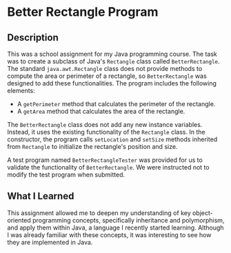 # Better Rectangle Program

## Description
This was a school assignment for my Java programming course. The task was to create a subclass of Java's `Rectangle` class called `BetterRectangle`. The standard `java.awt.Rectangle` class does not provide methods to compute the area or perimeter of a rectangle, so `BetterRectangle` was designed to add these functionalities. The program includes the following elements:

- A `getPerimeter` method that calculates the perimeter of the rectangle.
- A `getArea` method that calculates the area of the rectangle.

The `BetterRectangle` class does not add any new instance variables. Instead, it uses the existing functionality of the `Rectangle` class. In the constructor, the program calls `setLocation` and `setSize` methods inherited from `Rectangle` to initialize the rectangle's position and size.

A test program named `BetterRectangleTester` was provided for us to validate the functionality of `BetterRectangle`. We were instructed not to modify the test program when submitted.

## What I Learned
This assignment allowed me to deepen my understanding of key object-oriented programming concepts, specifically inheritance and polymorphism, and apply them within Java, a language I recently started learning. Although I was already familiar with these concepts, it was interesting to see how they are implemented in Java.
